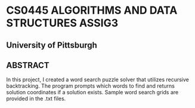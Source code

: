 # CS0445 ALGORITHMS AND DATA STRUCTURES ASSIG3

## University of Pittsburgh

## ABSTRACT

In this project, I created a word search puzzle solver that utilizes recursive backtracking. The program prompts which words to find and returns
solution coordinates if a solution exists. Sample word search grids are provided in the .txt files.
